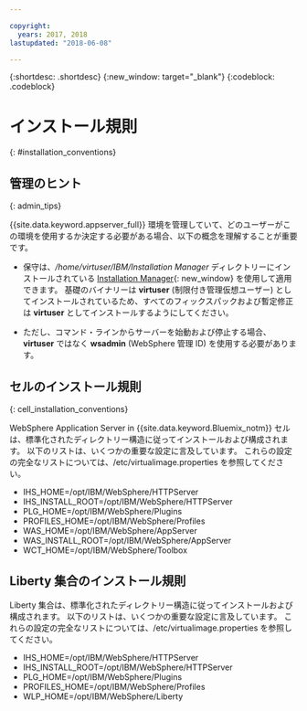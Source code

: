 ```yaml
---

copyright:
  years: 2017, 2018
lastupdated: "2018-06-08"

---
```


{:shortdesc: .shortdesc}
{:new_window: target="_blank"}
{:codeblock: .codeblock}

# インストール規則
{: #installation_conventions}

## 管理のヒント
{: admin_tips}

{{site.data.keyword.appserver_full}} 環境を管理していて、どのユーザーがこの環境を使用するか決定する必要がある場合、以下の概念を理解することが重要です。

 * 保守は、*/home/virtuser/IBM/Installation Manager* ディレクトリーにインストールされている [Installation Manager](http://www.ibm.com/support/knowledgecenter/SSDV2W_1.8.3/com.ibm.cic.agent.ui.doc/helpindex_imic.html){: new_window} を使用して適用できます。 基礎のバイナリーは **virtuser** (制限付き管理仮想ユーザー) としてインストールされているため、すべてのフィックスパックおよび暫定修正は **virtuser** としてインストールするようにしてください。

 * ただし、コマンド・ラインからサーバーを始動および停止する場合、**virtuser** ではなく **wsadmin** (WebSphere 管理 ID) を使用する必要があります。

## セルのインストール規則
{: cell_installation_conventions}

WebSphere Application Server in {{site.data.keyword.Bluemix_notm}} セルは、標準化されたディレクトリー構造に従ってインストールおよび構成されます。 以下のリストは、いくつかの重要な設定に言及しています。  これらの設定の完全なリストについては、/etc/virtualimage.properties を参照してください。

* IHS_HOME=/opt/IBM/WebSphere/HTTPServer
* IHS_INSTALL_ROOT=/opt/IBM/WebSphere/HTTPServer
* PLG_HOME=/opt/IBM/WebSphere/Plugins
* PROFILES_HOME=/opt/IBM/WebSphere/Profiles
* WAS_HOME=/opt/IBM/WebSphere/AppServer
* WAS_INSTALL_ROOT=/opt/IBM/WebSphere/AppServer
* WCT_HOME=/opt/IBM/WebSphere/Toolbox

## Liberty 集合のインストール規則

Liberty 集合は、標準化されたディレクトリー構造に従ってインストールおよび構成されます。 以下のリストは、いくつかの重要な設定に言及しています。  これらの設定の完全なリストについては、/etc/virtualimage.properties を参照してください。

* IHS_HOME=/opt/IBM/WebSphere/HTTPServer
* IHS_INSTALL_ROOT=/opt/IBM/WebSphere/HTTPServer
* PLG_HOME=/opt/IBM/WebSphere/Plugins
* PROFILES_HOME=/opt/IBM/WebSphere/Profiles
* WLP_HOME=/opt/IBM/WebSphere/Liberty
